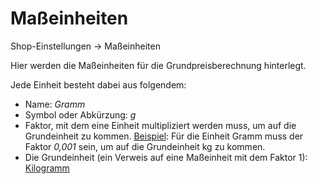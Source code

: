 # Maßeinheiten

Shop-Einstellungen → Maßeinheiten

Hier werden die Maßeinheiten für die Grundpreisberechnung hinterlegt.

Jede Einheit besteht dabei aus folgendem:

* Name: *Gramm*
* Symbol oder Abkürzung: *g*
* Faktor, mit dem eine Einheit multipliziert werden muss, um auf die Grundeinheit zu kommen. <u>Beispiel</u>: Für die Einheit Gramm muss der Faktor *0,001* sein, um auf die Grundeinheit kg zu kommen.
* Die Grundeinheit (ein Verweis auf eine Maßeinheit mit dem Faktor 1): <u>Kilogramm</u>
